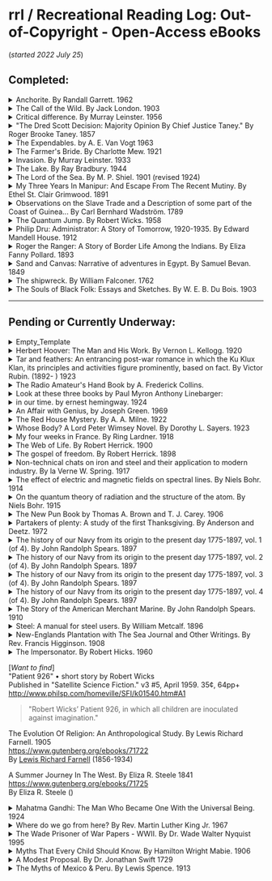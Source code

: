# rrl / Recreational Reading Log: Out-of-Copyright - Open-Access eBooks  
(*started 2022 July 25*)  

## Completed:  


<details><summary>Anchorite. By Randall Garrett.  1962 </summary>

### Anchorite.  1962  
https://www.gutenberg.org/ebooks/23561  
Audio at: https://librivox.org/anchorite-by-randall-garrett/  
By [Randall Garrett](http://en.wikipedia.org/wiki/Randall_Garrett)  (1927-1987)  
Reading Notes:  This story (*and the Librivox summary below*) while entertaining and a worthwhile read, seem loosely like a science fiction expression of [Ayn Rand'ian romantic realism](https://en.wikipedia.org/wiki/Ayn_Rand#Literary_approach_and_influences) -- with the central characters as heroic individualists or ignorant villains who emphasize duty to your team and collectivist moral ideals.  
[Librivox Summary](https://librivox.org/anchorite-by-randall-garrett/):  
>Randall Garrett sticks a sharp needle into our government and society in this wonderful story. He projects the current trends towards paternalistic government into the future. Yes, we have attained a world government and everyone is equal whether they want to be or not; everyone is taken care of no matter how incompetent, stupid or sleazy they are and everyone is out to undermine everyone else. The author predicts (sadly only too well) what the trends of today will eventually produce if allowed to continue. But wait! there is hope in the asteroid belt where jerks and incompetents are weeded out by hard physical laws and only those who possess common sense and the ability to actually survive are allowed to govern. But will the Earth government allow this to continue? Of course not. Listen to this great story to have a peek into the future.  

</details>


<details><summary>The Call of the Wild.  By Jack London.  1903</summary>

### The Call of the Wild  
https://www.gutenberg.org/ebooks/215  
https://en.wikipedia.org/wiki/The_Call_of_the_Wild  
By [Jack London](https://en.wikipedia.org/wiki/Jack_London) (1876-1916), published 1903  

</details>


<details><summary>Critical difference.  By Murray Leinster.  1956</summary>

### Critical difference  
https://www.gutenberg.org/ebooks/68686  
By [Murray Leinster](https://en.wikipedia.org/wiki/Murray_Leinster) (1896-1975), published 1956  
https://en.wikipedia.org/wiki/Murray_Leinster  

</details>


<details>
<summary>"The Dred Scott Decision: Majority Opinion By Chief Justice Taney." By Roger Brooke Taney. 1857 </summary>

### The Dred Scott Decision: Majority Opinion By Chief Justice Taney.  
This ebook: https://www.loc.gov/item/17001543/  
[The full The Dred Scott v. Sandford Decision](https://tile.loc.gov/storage-services/service/ll/usrep/usrep060/usrep060393a/usrep060393a.pdf) *which adds another ~180 pages of opinions by other members of the Supreme Court*  
[The Dred Scott v. Sandford Decision Wikipedia Summary](https://en.wikipedia.org/wiki/Dred_Scott_v._Sandford).  
By [Roger Brooke Taney](https://en.wikipedia.org/wiki/Roger_B._Taney) (1777 - 1864)  
Introduction by Dr. [John H. Van Evrie](https://en.wikipedia.org/wiki/John_H._Van_Evrie), "*defender of slavery*." (1814 - 1896)  
and  
Appendix. "Natural History Of The Prognathous Species Of Mankind." By Dr. [Samuel A. Cartwright](https://en.wikipedia.org/wiki/Samuel_A._Cartwright), *inventor of the 'mental illness' of [drapetomania](https://en.wikipedia.org/wiki/Drapetomania), the desire of a slave for freedom*. (1793 - 1863)  

Reader notes:  I read this in early 2024 while thinking about the increasing volume of *race-related* arguments in Far Right and Trumpist/Trumper rhetoric that I see in *print* news and in streaming *news-like* programming.  It is a depressing read -- made more depressing when paired with its "*echos*" in political speech in the U.S. today.  That said, I recommend this exercise to anyone who has only a foggy memory (*or less*) of the kind of language and logic used in mid-19th century America to justify and solidify Black slavery in the U.S. [*Update* late February 2024: Listening to some of the legislative debate about a bill to specify content of public school social studies classes in Iowa, I heard one Iowa legislator argue that the topic of slavery in the U.S. is not important enough to include in the Iowa public school social studies curriculum. Ugg... Some people need much more help than will be found in this 1857 publication.]  
As a reminder to those who forgot their High School history or government class summary of this case, "[Taney infamously delivered the majority opinion in Dred Scott v. Sandford (1857), ruling that African Americans could not be considered U.S. citizens (*and thus they could not enjoy the rights and privileges the Constitution conferred upon American citizens*) and that Congress could not prohibit slavery in the U.S. territories.](https://en.wikipedia.org/wiki/Roger_B._Taney)."  Chief Justice Taney wrote for the majority that African Americans:  
>"are not included, and were not intended to be included, under the word “citizens” in the Constitution, and can therefore claim none of the rights and privileges which that instrument provides for and secures to citizens of the United States. On the contrary, they were at that time considered as a subordinate and inferior class of beings, who had been subjugated by the dominant race, and, whether emancipated 18 or not, yet remained subject to their authority, and had no rights or privileges but such as those who held the power and the government might choose to grant them." ([page 30](https://tile.loc.gov/storage-services/service/ll/llst/022/022.pdf?#page=30))  

and that:  
>"a perpetual and impassable barrier was intended to be erected between the white race and the one which they had reduced to slavery, and governed as subjects with absolute and despotic power... ([page 36](https://tile.loc.gov/storage-services/service/ll/llst/022/022.pdf?#page=36))  

and finally, that:  
>"it is the opinion of the court that the act of Congress which prohibited a citizen from holding and owning property of this kind in the territory of the United States north of the line therein mentioned, is not warranted by the Constitution, and is therefore void. ([page 87](https://tile.loc.gov/storage-services/service/ll/llst/022/022.pdf?#page=87))  
The "Introduction" and "Appendix" [of this 1860 printing](https://www.loc.gov/item/17001543/) wrap *some* late-1850s social context to the Supreme Court opinion.  Unfortunately, some of the "*race science*" and "state's rights" themes in those two essays seem to be appearing again in Far Right and Trumpist/Trumper *[dog whistle](https://en.wikipedia.org/wiki/Dog_whistle_(politics))* talking points.  

</details>


<details><summary>The Expendables. by A. E. Van Vogt  1963</summary>  

### The Expendables.  
https://www.gutenberg.org/ebooks/70235  
By [Van Vogt, A. E. (Alfred Elton)](https://en.wikipedia.org/wiki/A._E._van_Vogt), (1912-2000)  
...especially [https://en.wikipedia.org/wiki/A._E._van_Vogt#Critical_reception](https://en.wikipedia.org/wiki/A._E._van_Vogt#Critical_reception)  

Reading Notes:  This short book begins with "One hundred and nine years after leaving Earth, the spaceship, Hope of Man, went into orbit around Alta III."  Sending a spaceship to a planet over 100 light-years away involves a lot of guess-work about the nature of their destination.  In this story, some of the original guesses were wrong.  

</details>


<details><summary>The Farmer's Bride.  By Charlotte Mew.  1921 </summary>

### The Farmer's Bride.  
Text: https://www.gutenberg.org/ebooks/71305  
Audio: https://librivox.org/the-farmers-bride-by-charlotte-mew/  
By [Charlotte Mew](https://en.wikipedia.org/wiki/Charlotte_Mew) (1869 - 1928)  

Wikipedia Summary: https://en.wikipedia.org/wiki/The_Farmer's_Bride  
Librivox Summary:  
>The Farmer's Bride is a collection of 28 poems by British modernist writer Charlotte Mew. The original edition was published in 1916; this edition, published in 1921, contains 11 more poems. Mew's poetry is varied in style and content, but manifests a concern with gender issues throughout. Mew's life was marked by loneliness and depression, and she eventually committed suicide. Her work earned her the admiration of her peers, including Virginia Woolf, who characterized her as "very good and quite unlike anyone else." [Summary by Elizabeth Klett](https://librivox.org/the-farmers-bride-by-charlotte-mew/)  

</details>


<details><summary>Invasion.  By Murray Leinster.  1933</summary>

### Invasion  
https://www.gutenberg.org/ebooks/29455  
By [Murray Leinster](https://en.wikipedia.org/wiki/Murray_Leinster) (1896-1975), published 1933  

</details>


<details><summary>The Lake.  By Ray Bradbury.  1944</summary>

### The Lake.  By Ray Bradbury.  Weird Tales volume 37, number 05, 1944, pages 76-79  
. . . and the Lake keeps people as they were, forever and ever  
https://archive.org/details/Weird_Tales_v37n05_1944-05_LPM-AT/page/n77/mode/2up  
By [Ray Bradbury](http://en.wikipedia.org/wiki/Ray_Bradbury) (1920 - 2012)  

Reading Notes:  The opportunity to read this short story is worth any hassle of finding the text on archive.org.  
Summary from Wikipedia:  
https://en.wikipedia.org/wiki/The_Lake_(short_story)  
Background from Wikipedia:  
>Bradbury recounted when he came into his own as a writer, the afternoon he wrote a short story about his first encounter with death. When he was a boy, he met a young girl at a lake edge and she went out into the water and never came back. Years later (*at 22 years old*), as he wrote about it, tears flowed from him. He recognized he had taken the leap from emulating the many writers he admired to connecting with his voice as a writer.  When later asked about the lyrical power of his prose, he replied: "From reading so much poetry every day of my life. My favorite writers have been those who've said things well." He said: "If you're reluctant to weep, you won't live a full and complete life." [https://en.wikipedia.org/wiki/Ray_Bradbury#Writing](https://en.wikipedia.org/wiki/Ray_Bradbury#Writing)  

</details>


<details><summary>The Lord of the Sea.  By M. P. Shiel.  1901 (revised 1924)</summary>

### The Lord of the Sea  
https://www.gutenberg.org/ebooks/6993  
By [M. P. Shiel](https://en.wikipedia.org/wiki/M._P._Shiel) (*Matthew Phipps Shiel,* 1865-1947)  
Reading Notes and 3rd Party Summaries:  
Reading Notes: This book is characterized by "choppy" story telling -- skipping from one vignette to another, sometimes with minimal connective tissue, and fleshing out some (*few*) scenes while leaving others dryly skeletal. Shiel seems most consistent in his threading of anti-semitism throughout the many literary sketches that make up this book (*this content may be offensive for many, even inappropriate for some*).  
3rd Party Summaries:  
"The Lord of the Sea." January 8, 2021 by Philip Jenkins https://www.patheos.com/blogs/anxiousbench/2021/01/the-lord-of-the-sea-2/  
"The First Alt-Right Novel? -- M. P. Shiel’s Weird Anti-Semitism." 2016(?), By James J. O'Meara. https://counter-currents.com/2016/08/m-p-shiels-weird-anti-semitism/  

</details>


<details><summary>My Three Years In Manipur: And Escape From The Recent Mutiny. By Ethel St. Clair Grimwood. 1891 </summary>

### My Three Years In Manipur: And Escape From The Recent Mutiny.  
https://www.gutenberg.org/ebooks/71726  
https://digital.library.upenn.edu/women/grimwood/manipur/manipur.html  
https://archive.org/details/in.ernet.dli.2015.44982/mode/2up  
By [Ethel St. Clair Grimwood](https://en.wikipedia.org/wiki/Ethel_Grimwood)  (1867 – 1928)  

Reader's Notes:  This first-person description of (1) late 19th century Manipur (*an Indian state on the Eastern edge of the country*), (2) British colonialism in India within a very specific set of circumstances and (3) what it was like as a British official's wife to be under attack and fleeing in late 19th century Manipur/South Asia.  
This book includes some sterotyping based on race, ethnicity and other characteristics that may shape society.  Some might be repulsed by how oppression built around the concepts of gender, race, caste, and class are expressed throughout this story. It might be easy for a 21st century reader to pass these off as parodies of British colonial society at that time, but they seem to be expressions of the author's understanding of the world and that of her readers at the time.  As much as we can know, her written words are facts of 19th century British colonial *management* -- as well as expressions of immoral, unethical and unprincipled, disgraceful, sometimes shocking and corrupt, even evil behaviors.  This book may be hurtful to some.  

[Publisher Description](https://books.apple.com/us/book/my-three-years-in-manipur-and-escape-from-the/id934055203):  
>The Fantastic story of the “Heroine of Manipur” who led to bloody, battered survivors of the Manipur Mutiny to safety over some of the roughest roads in all of India. Includes 9 illustrations.  “Manipur, Rebellion in (1891). This small state in north-eastern India southeast of Assam was a quasi-independent British protectorate ruled from 1834 by Chandra Kirti Singh (1832-1866). On his death his sons and other relatives formed numerous parties, each contending for the throne. In the midst of general unrest, on 24 March 1891 the British political agent and other resident British officials were murdered, and the residency in Manipur was attacked. The small surviving band of loyal sepoys was led to safety in India by Ethel St Clair Grimwood, the wife of the slain Political Resident. The British sent troops into the country and, after several encounters with the 3000-man Manipuri army, finally restored order. The offending princes were hanged or transported to the Andaman Islands. Mrs Grimwood was awarded the Royal Red Cross.”-Farwell  

</details>


<details>
<summary>Observations on the Slave Trade and a Description of some part of the Coast of Guinea... By Carl Bernhard Wadström. 1789 </summary>

### Observations on the Slave Trade and a Description of some part of the Coast of Guinea, during a voyage, made in 1787, and 1788, in company with Doctor A. Sparrman and Captain Arrehenius.  
https://www.gutenberg.org/ebooks/69156  
By [Carl Bernhard Wadström](https://www.brycchancarey.com/abolition/wadstrom.htm)  (1746-1799)  

Reading Notes: By 1779 Swede Carl Bernhard Wadström was a convert to [Emanuel Swedenborg](https://en.wikipedia.org/wiki/Emanuel_Swedenborg)’s doctrines, and in that year he and [Augustus Nordenskjöld](https://en.wikipedia.org/wiki/August_Nordenski%C3%B6ld) formed a Swedenborgian anti-slavery group in [Norrköping](https://en.wikipedia.org/wiki/Norrk%C3%B6ping), [Sweden](https://en.wikipedia.org/wiki/Sweden). The Norrköping Swedenborgian group birthed a *plan* for a colony in Africa built on agricultural trade as an alternative to slavery -- its long term purpose being the abolition of slavery -- or at least of providing a free alternative to it. King Gustav III granted a charter for forty families to emigrate.  That effort was delayed by war between England and France [from [Robert William Rix](https://www.brycchancarey.com/abolition/wadstrom.htm)].  After years of delay, in 1787 [Wadström](https://www.brycchancarey.com/abolition/wadstrom.htm) (*[also now a central figure in the British abolition movement](https://www.brycchancarey.com/abolition/wadstrom.htm)*) accompanied by [Carl Axel Arrhenius](https://en.wikipedia.org/wiki/Carl_Axel_Arrhenius) and [Anders Sparrman](https://en.wikipedia.org/wiki/Anders_Sparrman) traveled to West Africa for scientific investigations in Senegal.  This book, "Observations on the Slave Trade..." is one of the outputs of that journey and describes some of what Wadström observed and some of what he thought about it -- *in the context of his experiences and beliefs leading up to the late 1780s*.  

As a reminder, the slave trade had already been active and evolving for **170 years** in what is now United States of America by the time Mr. Wadström journied to West Aftica and wrote this book (*see: [The 1619 Project](https://en.wikipedia.org/wiki/The_1619_Project) and "[The 1619 Project: A New Origin Story](https://en.wikipedia.org/wiki/The_1619_Project:_A_New_Origin_Story)"*).  
For additional context, you might want to read an article by Morton D. Paley, "[“A New Heaven Is Begun”: William Blake And Swedenborgianism](https://bq.blakearchive.org/13.2.paley)," and another by Klas Rönnbäck, "[Enlightenment, Scientific Exploration and Abolitionism: Anders Sparrman's and Carl Bernhard Wadström's Colonial Encounters in Senegal, 1787–1788 and the British Abolitionist Movement](https://doi.org/10.1080/0144039X.2012.734113)." in A Journal of Slave and Post-Slave Studies. Volume 34, 2013 - Issue 3, Pages 425-445 (Published online: 06 Dec 2012)  

</details>


<details><summary>The Quantum Jump.  By Robert Wicks.  1958</summary>

### The Quantum Jump.  
https://www.gutenberg.org/ebooks/24418  
This story was published in Amazing Science Fiction Stories, October 1958.  
By [Robert Wicks]()  ( – ) [*I couldn't find any bio information for Robert Wicks*]  
Reading Notes:  
This is an excellent short science fiction story about a small team of space explorer's first landing on a planet circling a star that is not the sun.  There are at least three audio versions of this short story.  See them at: [https://librivox.org...](https://librivox.org/author/8426?primary_key=8426&search_category=author&search_page=1&search_form=get_results)  

</details>


<details><summary>Philip Dru: Administrator: A Story of Tomorrow, 1920-1935.  By Edward Mandell House.  1912 </summary>

### Philip Dru: Administrator: A Story of Tomorrow, 1920-1935  
https://www.gutenberg.org/ebooks/6711  
https://en.wikipedia.org/wiki/Philip_Dru:_Administrator  
By [Edward Mandell House](https://en.wikipedia.org/wiki/Edward_M._House) (1858–1938), published 1912  
Utopian reformer..."we are entering a new era. The past is no longer to be a guide to the future…"  
Main characters: Phillip Dru, Gloria Strawn, Senator Selwyn  
Also: Governor James R. Rockland (earmarks of a demagogue)…  
The story outlines how society is corrupted by Dark money, Control of the press, Corrupt high-finance personalities, Anti-democracy Senators, and a Corrupt anti-democracy President (Rockland)  
    …who was ignorant of history  
    …who picks three compliant Supreme Court justices  
There are recordings that capture corrupt acts by the President, and a Whistleblower.  
Corrupt leaders are defiant & claim others were doing what they were charged with, and that they were trying to protect America…  They:  
    …Moved troops to cities and the navy to U.S. coasts  
    …dehumanized political opponents  
    …chose quick violence against protest  
Civil War follows — unrealistic assertions about the nature and practice of war.  More than 50,000 die in the one and only battle -- and the war is won…  
General Dru remakes the U.S. as a more fair society with a smaller and more responsive government (*too often just by saying so*...)  
At the highest level, much of writing is sophomoric and the characters almost comically wooden. (From: "What Colonel House Thinks." by William Marion Reedy, Reedy's Mirror, April 6th, 1917 [pages 239-240](https://archive.org/details/sim_reedys-mirror_1917-04-06_26_14/page/n4/mode/1up))  
One more thing.  Edward M. House wrote this story about the 1920s sometime before publishing it in 1912, and he included an electric automobile as a *normal* mode of transportation (*when Gloria Strawn picks up Phillip Dru at the train station*).  

</details>


<details><summary>Roger the Ranger: A Story of Border Life Among the Indians. By Eliza Fanny Pollard.  1893 </summary>

### Roger the Ranger: A Story of Border Life Among the Indians  
https://www.gutenberg.org/ebooks/68694  
By [Eliza Fanny Pollard](https://en.wikisource.org/wiki/Author:Eliza_Fanny_Pollard) (1840–1911), published 1893  

Reader Summary: Historical fiction likely targeted at middle-schoolers...  [Charles Langlade](https://en.wikipedia.org/wiki/Charles_Michel_de_Langlade) and (*fictional*) Roger Boscowen, friends since childhood, part ways when they choose opposite sides in the [French and Indian War](https://en.wikipedia.org/wiki/French_and_Indian_War) (*1750s*).  Famous French General [Louis de Montcalm](https://en.wikipedia.org/wiki/Louis-Joseph_de_Montcalm) joined Canada and is helped by Langlade -- but less by Canadian Governor [Marquis de Vaudreuil-Cavagnial](https://en.wikipedia.org/wiki/Pierre_de_Rigaud,_marquis_de_Vaudreuil-Cavagnial).  Some in the government of French Canada use De Montcalm's daughter to increase the complexity of the General's job...  This is not a history of the French and Indian War and veers far from some of the facts as they are known today.  Rather, it is a morality tale, a family drama, and a coming-of-age story that occurs mid-18th century New England.  

</details>


<details><summary>Sand and Canvas: Narrative of adventures in Egypt.  By Samuel Bevan.  1849</summary>

### Sand and Canvas: Narrative of adventures in Egypt with a sojourn among the artists in Rome  
https://www.gutenberg.org/ebooks/68780  
By [Samuel Bevan](https://en.wikisource.org/wiki/Author:Samuel_Bevan), (1816–?) published 1849  
Note: This mid-19th century travel narrative (novel?) includes an early usage of the term "[greasy spoon](https://en.wikipedia.org/wiki/Greasy_spoon)"  

</details>


<details><summary>The shipwreck. By William Falconer.  1762 </summary>

### The shipwreck.  1762  
https://www.gutenberg.org/ebooks/69336  
or https://quod.lib.umich.edu/e/evans/n16417.0001.001?rgn=main;view=fulltext  
https://www.rmg.co.uk/stories/blog/library-archive/shipwreck-william-falconer  
Audio of 1858 version: https://librivox.org/the-shipwreck-by-william-falconer/
By [William Falconer](https://en.wikipedia.org/wiki/William_Falconer_(poet)) (1732-1769)  

Reading Notes:  
The interesting biography of William Falconer was more enjoyable than the extensive poem.  The style and some content of the poetry may turn some off, but it includes some excellent rhymes (*think song lyrics*).  
3rd Party Summaries:  
"William Falconer's "The Shipwreck" recounts the final voyage of the merchant ship Britannia and her crew.  See the Royal Museums Greenwich (RMG) summary at: https://www.rmg.co.uk/stories/blog/library-archive/shipwreck-william-falconer  
[RMG Digital Resources Librarian 'Renee' says](https://www.rmg.co.uk/stories/blog/william-falconers-shipwreck): "Part fiction, part autobiography and part instructional guide for sailors, William Falconer's poem The Shipwreck is a must-read for Patrick O'Brian fans. Fair enough, there's no Jack Aubrey character - but the combination of high seas drama and technical detail makes for a surprisingly compelling read."  
Librivox Summary: A semi-autobiographical poem in three cantos recounts the wreck of the merchant ship Britannia. Written by William Falconer, a seaman of some experience, who survived one shipwreck himself with only two others of the 50 man crew and eventually perished in the loss of a second ship, the frigate Aurora, 20 years later. The poem is recognized for its realistic portrayal of life aboard an 18th century sailing vessel. [Summary by Fritz](https://librivox.org/the-shipwreck-by-william-falconer/)  
*supported by*  
**An Universal Dictionary of the Marine.**  1769  
https://www.gutenberg.org/ebooks/57705  
By [William Falconer](https://en.wikipedia.org/wiki/William_Falconer_(poet)) (1732-1769)  

</details>


<details><summary>The Souls of Black Folk: Essays and Sketches. By W. E. B. Du Bois. 1903 </summary>

### The Souls of Black Folk: Essays and Sketches.  
eBook: https://www.gutenberg.org/ebooks/408  
 
By [W. E. B. Du Bois](https://en.wikipedia.org/wiki/W._E._B._Du_Bois) (William Edward Burghardt/W. E. Burghardt Du Bois), (1868-1963)  

Reading Notes: This is a series of essays on race by Du Bois.  The [Wikipedia summary]() says that it is also "holds an important place in social science as one of the early works in the field of sociology."  

Wikipedia Summary: https://en.wikipedia.org/wiki/The_Souls_of_Black_Folk  

</details>


-----


## Pending or Currently Underway:  

<details>
<summary>Empty_Template </summary>

### Empty_Template  
  
By []()  ( – )  
<details>
<summary>Reading Notes and 3rd Party Summaries</summary>

Reading Notes:  

3rd Party Summaries:  

</details>
</details>



<details>
<summary>Herbert Hoover: The Man and His Work. By Vernon L. Kellogg. 1920 </summary>

### Herbert Hoover: The Man and His Work.  
eBook: https://www.gutenberg.org/ebooks/29489  
By [Vernon L. Kellogg](https://en.wikipedia.org/wiki/Vernon_Lyman_Kellogg)  (1867 - 1937)  

Reading Notes:  This is a short biography and then the focus is on Hoover's role in the post-WWI "Relief of Belgium" and the "American Food Administration."  

</details>


 
<details>
<summary>Tar and feathers: An entrancing post-war romance in which the Ku Klux Klan, its principles and activities figure prominently, based on fact. By Victor Rubin. (1892- ) 1923</summary>

### Tar and feathers: An entrancing post-war romance in which the Ku Klux Klan, its principles and activities figure prominently, based on fact.  
eBook: https://www.gutenberg.org/ebooks/73731  
By [Victor Rubin]()  (1892 - 1967) ([photo](https://content.mpl.org/digital/collection/WWI/id/9306) and [photo](https://www.omnia.ie/index.php?navigation_function=2&navigation_item=6cfa8273e47f0a956df007a323d6b3d0&repid=2))  

Reading Notes:  

See: https://academic.oup.com/chicago-scholarship-online/book/21466/chapter-abstract/181251787?redirectedFrom=fulltext  
     and  
     https://academic.oup.com/chicago-scholarship-online/book/21466  


</details>

  

<details>
<summary>The Radio Amateur's Hand Book by A. Frederick Collins. </summary>

### The Radio Amateur's Hand Book.  
eBook: https://www.gutenberg.org/ebooks/6934  
By [A. Frederick Collins]()  ( – )  

Reading Notes:  


</details>


<details>
<summary>Look at these three books by Paul Myron Anthony Linebarger: </summary>

The Game of Rat and Dragon. By Cordwainer Smith (Paul Myron Anthony Linebarger)  
https://www.gutenberg.org/ebooks/29614  
By [Paul Myron Anthony Linebarger (AKA: Cordwainer Smith)](https://en.wikipedia.org/wiki/Cordwainer_Smith) (1913-1966)  

Psychological Warfare. By Paul Myron Anthony Linebarger. 1948  
https://www.gutenberg.org/ebooks/48612  
By [Paul Myron Anthony Linebarger (AKA: Cordwainer Smith)](https://en.wikipedia.org/wiki/Cordwainer_Smith) (1913-1966)  

Government in Republican China. By Paul Myron Anthony Linebarger. 1938  
https://www.gutenberg.org/ebooks/40350  
By [Paul Myron Anthony Linebarger (AKA: Cordwainer Smith)](https://en.wikipedia.org/wiki/Cordwainer_Smith) (1913-1966)  

</details>

<details>
<summary>in our time. by ernest hemingway. 1924 </summary>

### in our time.  
https://www.gutenberg.org/ebooks/61085  
By [Ernest Hemingway](http://en.wikipedia.org/wiki/Ernest_Hemingway)  (1899 - 1961)  
Editor [Ezra Pound]() (1885 - 1972)
Reading Notes:  

</details>


<details>
<summary>An Affair with Genius, by Joseph Green. 1969 </summary>

### An Affair with Genius  
https://galacticjourney.org/stories/Fantasy__Science_Fiction_v036n03_1969-03_PDF.pdf (*pages 76-87*)  
By [Joseph Green](https://en.wikipedia.org/wiki/Joseph_L._Green) and [his professional bio.](https://josephgreenbooks.com/bio/)  (1931–_)  

Reading Notes:
I noticed a review of this story in a [02-22-2024 blog page](http://galacticjourney.org/february-22-1969-good-and-bad-trips-march-1969-fantasy-and-science-fiction/) by [Gideon Marcus](https://gideonmarcus.com/about-me/) on galacticjourney.org.  

</details>


<details>
<summary>The Red House Mystery. By A. A. Milne. 1922 </summary>

### The Red House Mystery  
https://www.gutenberg.org/ebooks/1872  
By [A. A. Milne (Alan Alexander)](https://en.wikipedia.org/wiki/A._A._Milne), (1882-1956)  

Reading Notes:  

Recommended by [Molly Young](https://www.nytimes.com/by/molly-young): https://www.nytimes.com/2024/01/06/books/mystery-novels.html  

</details>


<details>
<summary>Whose Body? A Lord Peter Wimsey Novel. By Dorothy L. Sayers. 1923 </summary>

### Whose Body? A Lord Peter Wimsey Novel  
https://www.gutenberg.org/ebooks/58820  
By [Dorothy L. Sayers (Dorothy Leigh)](https://en.wikipedia.org/wiki/Dorothy_L._Sayers), (1893-1957)  

Reading Notes:  

Recommended by [Molly Young](https://www.nytimes.com/by/molly-young): https://www.nytimes.com/2024/01/06/books/mystery-novels.html  

</details>


<details>
<summary>My four weeks in France. By Ring Lardner. 1918 </summary>

### "My four weeks in France."  
https://www.gutenberg.org/ebooks/73059  
By [Ring Lardner (Ringgold Wilmer Lardner)](https://en.wikipedia.org/wiki/Ring_Lardner) (1885-1933)  

Reading notes:  

</details>


<details>
<summary>The Web of Life. By Robert Herrick. 1900 </summary>

### The Web of Life.  
https://www.gutenberg.org/ebooks/7828  
By [Robert Herrick](https://en.wikipedia.org/wiki/Robert_Herrick_(novelist)) (1868-1938)  

Reading notes:  

</details>


<details>
<summary>The gospel of freedom. By Robert Herrick. 1898 </summary>

### The gospel of freedom.  
https://www.gutenberg.org/ebooks/73056  
By [Robert Herrick](https://en.wikipedia.org/wiki/Robert_Herrick_(novelist)) (1868-1938)  

Reading notes:  

</details>


<details>
<summary>Non-technical chats on iron and steel and their application to modern industry. By la Verne W. Spring. 1917 </summary>

### Non-technical chats on iron and steel and their application to modern industry. 
https://www.gutenberg.org/ebooks/73090  
https://catalog.hathitrust.org/Record/006573289  
https://catalog.hathitrust.org/Record/011209034  
By [la Verne W. (Ward) Spring](https://books.google.com/books?id=dTDTAAAAMAAJ&pg=PA821&lpg=PA821&dq=%22Spring,+La+Verne+Ward%22&source=bl&ots=DU5U1RaxRm&sig=ACfU3U0lw0o59K9uvZRjd8LpIZlkVA6TNA&hl=en&sa=X&ved=2ahUKEwiPqIaf3tiEAxWCg4kEHYQxDSU4ChDoAXoECAMQAw#v=onepage&q=%22Spring%2C%20La%20Verne%20Ward%22&f=false) (1876-)  

Reader notes: 358 pages of essays on iron and steel from the context of the first and early second decade of the 20th century United States. The author starts with "The early history of iron." and takes us through history and technology through "Transformations and Structures of the Steels" in the early WWI era.  
>"The first 13 articles were published during 1915 and 1916 in serial form in the "Valve world," the house organ of Crane company of Chicago."  

Related resources: [A glossary of furnace-terms in English, French and German](https://www.loc.gov/item/25022444/). 1888, By Thomas Egleston (1832-1900) (LCCN Permalink https://lccn.loc.gov/25022444) and [The manufacture of iron, in all its various branches](https://catalog.loc.gov/vwebv/search?searchCode=LCCN&searchArg=32025952&searchType=1&permalink=y). 1853, By Frederick Overman (1810-1852)  (LCCN Permalink: https://lccn.loc.gov/32025952)  

</details>


<details>
<summary>The effect of electric and magnetic fields on spectral lines. By Niels Bohr. 1914 </summary>

### The effect of electric and magnetic fields on spectral lines.  
https://www.gutenberg.org/ebooks/73082  
By [Niels Bohr](https://en.wikipedia.org/wiki/Niels_Bohr) (1885-1962)  

Reader notes:  Original publication was in "The London, Edinburgh, and Dublin Philosophical Magazine and Journal of Science, VOL. XXVII—Sixth Series. January-June, 1914.  
>"In a previous paper[2] the writer has shown that an explanation of some of the laws of line spectra may be obtained by applying Planck’s theory of black radiation to Rutherford’s theory of the structure of atoms. In the present paper these considerations will be further developed, and it will be shown that it seems possible on the theory to account for some of the characteristic features of the recent discovery by Stark[3] of the effect of an electric field on spectral lines, as well as of the effect of a magnetic field first discovered by Zeeman. It will also be shown that the theory seems to offer an explanation of the appearance of ordinary double spectral lines[4]."  

</details>


<details>
<summary>On the quantum theory of radiation and the structure of the atom. By Niels Bohr.  1915 </summary>

### On the quantum theory of radiation and the structure of the atom.  
https://www.gutenberg.org/ebooks/73087  
By [Niels Bohr](https://en.wikipedia.org/wiki/Niels_Bohr) (1885-1962)  

Reader notes:  Original publication was in "The London, Edinburgh, and Dublin Philosophical Magazine and Journal of Science, VOL. XXX—Sixth Series. July-December, 1915.  
>"...present writer has attempted to give the outlines of a theory of the constitution of atoms and molecules by help of a certain application of the Quantum theory of radiation to the theory of the nucleus atom. As the theory has been made a subject of criticism, and as experimental evidence of importance bearing on these questions has been obtained in the meantime, an attempt will be made in this paper to consider some points more closely."  

</details>


<details>
<summary>The New Pun Book by Thomas A. Brown and T. J. Carey.  1906</summary>

### The New Pun Book  
https://www.gutenberg.org/ebooks/22495  
By [Thomas A. Brown](https://en.wikipedia.org/wiki/T._Allston_Brown) (?) and [T. J. (Thomas Joseph) Carey](https://www.geni.com/people/Thomas-Carey/6000000075696036841) (1868 - 1942) (?)  (*or [Carey, T. J. (Thomas Joseph)](https://onlinebooks.library.upenn.edu/webbin/gutbook/author?name=Carey%2C%20T%2E%20J%2E%20%28Thomas%20Joseph%29%2C%201853%2D) (1853-_)*)

</details>


<details>
<summary>Partakers of plenty: A study of the first Thanksgiving. By Anderson and Deetz. 1972</summary>

### Partakers of plenty : A study of the first Thanksgiving.  
(*previously published under the title of “The Ethnogastronomy of Thanksgiving.” in the 25 Nov. 1972 issue of the "Saturday Review of Science."*)  
https://www.gutenberg.org/ebooks/72628  
  
By [Jay Anderson, Folklorist and living Historian](?)  (–) and [James Deetz](https://en.wikipedia.org/wiki/James_Deetz)  (1930 – 2000)  

Reading Notes:  

3rd Party Summaries:  

</details>


<details>
<summary>The history of our Navy from its origin to the present day 1775-1897, vol. 1 (of 4). By John Randolph Spears. 1897</summary>

https://www.gutenberg.org/ebooks/71794
By [John Randolph Spears](https://en.wikipedia.org/wiki/John_Randolph_Spears). (1850-1936)  

</details>

<details>
<summary>The history of our Navy from its origin to the present day 1775-1897, vol. 2 (of 4). By John Randolph Spears. 1897</summary>

https://www.gutenberg.org/ebooks/71795
By [John Randolph Spears](https://en.wikipedia.org/wiki/John_Randolph_Spears). (1850-1936)  

</details>

<details>
<summary>The history of our Navy from its origin to the present day 1775-1897, vol. 3 (of 4). By John Randolph Spears. 1897</summary>

https://www.gutenberg.org/ebooks/71796
By [John Randolph Spears](https://en.wikipedia.org/wiki/John_Randolph_Spears). (1850-1936)  

</details>

<details>
<summary>The history of our Navy from its origin to the present day 1775-1897, vol. 4 (of 4). By John Randolph Spears. 1897</summary>

https://www.gutenberg.org/ebooks/71797
By [John Randolph Spears](https://en.wikipedia.org/wiki/John_Randolph_Spears). (1850-1936)  

</details>

<details>
<summary>The Story of the American Merchant Marine.  By John Randolph Spears. 1910</summary>

https://www.gutenberg.org/ebooks/53122
By [John Randolph Spears](https://en.wikipedia.org/wiki/John_Randolph_Spears). (1850-1936)  

</details>


<details>
<summary>Steel: A manual for steel users. By William Metcalf. 1896</summary>

https://www.gutenberg.org/ebooks/71782  
By [William Metcalf](https://en.wikipedia.org/wiki/William_Metcalf_(manufacturer)) (1838 - 1909)  

</details>


<details>
<summary>New-Englands Plantation with The Sea Journal and Other Writings. By Rev. Francis Higginson. 1908 </summary>

### New-Englands Plantation with The Sea Journal and Other Writings.  
https://www.gutenberg.org/ebooks/71799  
By [Rev. Francis Higginson](https://en.wikipedia.org/wiki/Francis_Higginson)  (First Minister of the Plantation at Salem in the Massachusetts Bay Colony) 1908  
(*"New-Englands Plantation." by Rev. Francis Higginson, London, 1630*)  

</details>


<details>
<summary>The Impersonator. By Robert Hicks. 1960 </summary>

### The Impersonator.  
https://www.gutenberg.org/ebooks/60963  
http://galacticjourney.org/stories/6011IF9.pdf  
http://galacticjourney.org/oct-2-1960-second-rate-fun-november-1960-if-science-fiction/  
By [Robert Wicks]().  1960

Summary/Review by [Gideon Marcus](https://gideonmarcus.com/about-me/) from galacticjourney.org: [The Impersonator](http://galacticjourney.org/stories/6011IF9.pdf), the third story ever published by Robert Wicks.  In the midling future, the Earth is threatened by an impending Ice Age thanks to humanity’s rapacious exploitation of the planet’s resources.  A host of outrageous plans are developed to fix the problem: from salting ice fields with carbon dust, to altering the axial tilt of the planet, to tapping the heat from the Earth’s core.  It’s not a great story, but I liked Wicks’ satirical presentation of “doubling down” in an attempt to thwart catastrophe.  Three stars.  

</details>


[*Want to find*]  
"Patient 926" • short story by Robert Wicks  
Published in "Satellite Science Fiction." v3 #5, April 1959. 35¢, 64pp+  
http://www.philsp.com/homeville/SFI/k01540.htm#A1  
>"Robert Wicks’ Patient 926, in which all children are inoculated against imagination."  


The Evolution Of Religion: An Anthropological Study. By Lewis Richard Farnell. 1905  
https://www.gutenberg.org/ebooks/71722  
By [Lewis Richard Farnell]() (1856-1934)  


A Summer Journey In The West. By Eliza R. Steele 1841  
https://www.gutenberg.org/ebooks/71725  
By Eliza R. Steele ()  




<details>
<summary>Mahatma Gandhi: The Man Who Became One With the Universal Being. 1924</summary>

### [Mahatma Gandhi](https://en.wikipedia.org/wiki/Mahatma_Gandhi): The Man Who Became One With the Universal Being.  
https://www.gutenberg.org/ebooks/61575  
By [Romain Rolland](https://en.wikipedia.org/wiki/Romain_Rolland) (1866-1944)  
Translated by [Catherine Daae Groth (AKA: Catherine Daae Sparrow, Mrs. Edward Grant Sparrow)](https://ancestors.familysearch.org/en/K8W3-VZR/catherine-daae-groth-1888-1972) (1888-1972)  
<details>  
<summary>Reading Notes and 3rd Party Summaries</summary>  

Reading Notes:  

3rd Party Summaries:  

</details>
</details>

<details>
<summary>Where do we go from here? By Rev. Martin Luther King Jr.  1967</summary>

### Where do we go from here?  1967  
https://kinginstitute.stanford.edu/where-do-we-go-here  
By [Rev. Martin Luther King Jr.](https://en.wikipedia.org/wiki/Martin_Luther_King_Jr.)  (1929 – 1968)  Delivered 16 August 1967, in Atlanta, Georgia.  
<details>
<summary>Reading Notes</summary>  

Reading Notes:  

</details>
</details>



<details>
<summary>The Wade Prisoner of War Papers - WWII.  By Dr. Wade Walter Nyquist 1995  </summary>

### The Wade Prisoner of War Papers - WWII.  1995  
By Dr. Wade Walter Nyquist (1919-2000). Written August 1995.  
https://www.ekn.io/wadenyquist_compressed_pdf/  
(*Thank you [Erik Nyquist](https://github.com/eriknyquist)*) and [https://www.ekn.io/wadenyquist/](https://www.ekn.io/wadenyquist/)  

<details>
<summary>Reading Notes and 3rd Party Summary</summary>

Reading Notes:  

Summary by Eric Nyquist:  
>Wade Nyquist, was captured by the German army in Tunisia in 1943, and remained a POW until 1945. He was eventually persuaded by my Grandmother to recount the whole story so she could write it down.  At some point, my Grandmother typed up several copies of the original papers and passed them out to her kids. I found one of these copies at my Aunt's house, and scanned each page to have a digital copy for myself.  It's a fascinating piece of history, which [you can download here](https://www.ekn.io/wadenyquist/).  

</details>
</details>


<details>
<summary>Myths That Every Child Should Know.  By Hamilton Wright Mabie.  1906 </summary>

### Myths That Every Child Should Know  
https://www.gutenberg.org/ebooks/16537  
By [Hamilton Wright Mabie](https://en.wikipedia.org/wiki/Hamilton_Wright_Mabie) (1846 – 1916) and illustrated by [Blanche Ostertag](https://en.wikipedia.org/wiki/Blanche_Ostertag) (1872 – 1915)  

Reading Notes:  

3rd Party Summaries:  

</details>

<details>
<summary>A Modest Proposal.  By Dr. Jonathan Swift  1729 </summary>

### A Modest Proposal -- For preventing the children of poor people in Ireland, from being a burden on their parents or country, and for making them beneficial to the publick.  1729  
https://www.gutenberg.org/ebooks/1080  
By Dr. [Jonathan Swift](https://en.wikipedia.org/wiki/Jonathan_Swift)  (1667-1745)  

Reading Notes:  

3rd Party Summaries:  
https://en.wikipedia.org/wiki/A_Modest_Proposal  
Librivox Summary:  
>Jonathan Swift almost defines satire in this biting and brutal pamphlet in which he suggests that poor (Catholic) Irish families should fatten up their children and sell them to the rich (Protestant) land owners, thus solving the twin problems of starving children and poverty in one blow. When the “Proposal” was published in 1729, Swift was quickly attacked, and even accused of barbarity – the exact state the “Proposal” was written to expose. [Summary by Hugh](https://librivox.org/a-modest-proposal-by-jonathan-swift/)  

</details>


<details>
<summary>The Myths of Mexico & Peru.  By Lewis Spence.   1913</summary>

### The Myths of Mexico & Peru   1913  
https://www.gutenberg.org/ebooks/53080  
By [Lewis Spence]()  (1874-1955)  
Illustrators: [Gilbert James]() and [William Sewell]()  
<details>
<summary>Reading Notes and 3rd Party Summaries</summary>  

</details>


<details>
<summary>One of the books on Islam by Syed Ameer Ali from the early 20th century </summary>

### Islâm  1909  
https://www.gutenberg.org/ebooks/70136  
By [Syed Ameer Ali](https://en.wikipedia.org/wiki/Syed_Ameer_Ali)  (1849-1928)  
~ 100 pages  
or  
### Spirit Of Islam A History Of The Evolution And Ideals Of Islam With A Life Of The Prophet.  1922  
https://archive.org/details/dli.ernet.238014/mode/2up  
By [Syed Ameer Ali](https://en.wikipedia.org/wiki/Syed_Ameer_Ali)  (1849-1928)  
~590 pages  

### Students Handbook Of Mohammedan Law Sixth Edition  1912  
https://archive.org/details/in.ernet.dli.2015.86023  
By [Syed Ameer Ali](https://en.wikipedia.org/wiki/Syed_Ameer_Ali)  (1849-1928)  
~215 pages  

### The Legal Position of Women in Islam  1912  
https://archive.org/details/dli.granth.87988  
By [Syed Ameer Ali](https://en.wikipedia.org/wiki/Syed_Ameer_Ali)  (1849-1928)  

</details>



<details>
<summary>Empty_Template </summary>

### Empty_Template  
  
By []()  ( – )  
<details>
<summary>Reading Notes and 3rd Party Summaries</summary>

Reading Notes:  

3rd Party Summaries:  

</details>
</details>


### The Russian Story Book -- Containing tales from the song-cycles of Kiev and Novgorod and other early sources  
https://www.gutenberg.org/ebooks/48605  
By [Richard Wilson](https://www.geni.com/people/Richard-Wilson-III/6000000190300770890) (1878-1921) Published 1916  
Illustrator [Frank Cheyne Papé](https://en.wikipedia.org/wiki/Frank_C._Pap%C3%A9) (1878-1972)

### The Small Bachelor  
https://www.gutenberg.org/ebooks/70041  
https://en.wikipedia.org/wiki/The_Small_Bachelor  
By [P. G. Wodehouse, (Sir Pelham Grenville)](https://en.wikipedia.org/wiki/P._G._Wodehouse) (1881-1975) Published 1927  
  

### On the Nature of Things  
https://www.gutenberg.org/ebooks/785  
and https://books.google.com/books?id=iKdij3ErDnMC  
By [Titus Lucretius Carus](https://en.wikipedia.org/wiki/Lucretius) (*Lucretius*) (c. 99 – c. 55 BC)  

### A Soldier’s Diary  
https://www.gutenberg.org/ebooks/66363  
By [Ralph Scott]() () Published 1923  

### The Enormous Room.  
https://standardebooks.org/ebooks/e-e-cummings/the-enormous-room  
https://www.gutenberg.org/ebooks/8446  
By [E. E. Cummings](https://en.wikipedia.org/wiki/E._E._Cummings) (1894-1962)  Published 1922  
Summary: [Wikipedia](https://en.wikipedia.org/wiki/The_Enormous_Room)  

### Deck and port  
https://www.gutenberg.org/ebooks/70022  
By [Walter Colton](https://en.wikipedia.org/wiki/Walter_Colton) (1797 – 1851)  Published 1850  
Naval Memoir...  

### The Clipper Ship Era -- An Epitome of Famous American and British Clipper Ships, Their Owners, Builders, Commanders, and Crews 1843-1869.  
https://www.gutenberg.org/ebooks/69154  
By Arthur Hamilton Clark (1841-1922), published 1911  
[Late Commander of Ship “Verena,” Barque “Agnes,” Steamships “Manchu,” “Suwo Nada,” “Venus,” and “Indiana.” (1863-1877)]  

### Numa Roumestan  
https://www.gutenberg.org/ebooks/69808  
By [Alphonse Daudet](https://en.wikipedia.org/wiki/Alphonse_Daudet) (1840-1897). Published 1880.  
[Review (*in Hungarian*) by 'Kuszma'](https://www.goodreads.com/book/show/41407714-numa-roumestan) on [GoodReads](https://www.goodreads.com), and an [English translation of that review from Google Translate](https://translate.google.com/?hl=en&tab=wT&sl=auto&tl=en&text=Kicsit%20csod%C3%A1lkozom%2C%20hogy%20ezt%20a%20k%C3%B6nyvet%20ilyen%20kevesen%20olvass%C3%A1k%2C%20holott%20Daudet%20ugye%20a%20XIX.%20sz%C3%A1zad%20m%C3%A1sodik%20fel%C3%A9nek%20fontos%20(%C3%A9s%20egykor%20itthon%20is%20n%C3%A9pszer%C5%B1)%20%C3%ADr%C3%B3ja%2C%20tulajdonk%C3%A9ppen%20a%20balzaci%2C%20dumas-i%20hagyom%C3%A1ny%20szerves%20folytat%C3%B3ja.%20Balzacn%C3%A1l%20tal%C3%A1n%20kev%C3%A9sb%C3%A9%20j%C3%B3l%20kompon%C3%A1lja%20a%20dr%C3%A1mai%20jeleneteket%2C%20viszont%20reg%C3%A9nyen%20bel%C3%BCl%20egyenletesebb%20teljes%C3%ADtm%C3%A9nyt%20ny%C3%BAjt%2C%20Dumas-hoz%20m%C3%A9rten%20pedig%20vontatottabb%2C%20ugyanakkor%20jobban%20k%C3%A9pes%20f%C3%B3kusz%C3%A1lni%20saj%C3%A1t%20c%C3%A9lkit%C5%B1z%C3%A9seire.%20Amely%20c%C3%A9lkit%C5%B1z%C3%A9s%20pedig%20nem%20m%C3%A1s%2C%20mint%20a%20korszak%20p%C3%A1rizsi%20val%C3%B3s%C3%A1g%C3%A1nak%2C%20els%C5%91sorban%20a%20fels%C5%91%20t%C3%ADzezernek%20a%20lek%C3%A9pez%C3%A9se.%0A%0AA%20Numa%20Roumestan%20politikusreg%C3%A9ny%2C%20c%C3%ADmszerepl%C5%91je%20d%C3%A9lvid%C3%A9ki%20l%C3%B3tifutib%C3%B3l%20emelkedik%20a%20miniszteri%20b%C3%A1rsonyig%20%E2%80%93%20ilyen%20%C3%A9rtelemben%20pedig%20ez%20a%20k%C3%B6nyv%20sim%C3%A1n%20beilleszthet%C5%91%20a%20%E2%80%9Emagasra%20emelkedt%C3%A9l%2C%20de%20mekkor%C3%A1t%20zuhansz%3F%E2%80%9D-t%C3%ADpus%C3%BA%20irodalomba%2C%20amib%C5%91l%20akad%20egy-kett%C5%91%20rajta%20k%C3%ADv%C3%BCl%20a%20francia%20(%C3%A9s%20egy%C3%A9b)%20pr%C3%B3z%C3%A1ban.%20A%20j%C3%B3%20Numa%20szuperk%C3%A9pess%C3%A9gei%2C%20melyekkel%20a%20c%C3%A9lt%20el%C3%A9rni%20sz%C3%A1nd%C3%A9kozik%2C%20a%20k%C3%B6vetkez%C5%91ek%3A%20k%C3%A1pr%C3%A1zatos%20besz%C3%A9l%C5%91ke%2C%20simul%C3%A9konys%C3%A1g%2C%20gondolatolvas%C3%A1s%20(mindig%20kital%C3%A1lja%2C%20hallgat%C3%B3ja%20mit%20is%20akar%20hallani)%2C%20felsz%C3%ADness%C3%A9g%20(a%20t%C3%BAls%C3%A1gos%20elm%C3%A9ly%C3%BClts%C3%A9g%20csak%20megzavarn%C3%A1%20abban%2C%20hogy%20gombnyom%C3%A1sra%20lelkesedni%20tudjon%20az%C3%A9rt%2C%20ami%C3%A9rt%20pillanatnyilag%20lelkesedni%20praktikus)%2C%20szelekt%C3%ADv%20mem%C3%B3ria%20(b%C3%A1rmit%20meg%C3%ADg%C3%A9r%2C%20de%20azonnal%20el%20is%20felejti)%2C%20%C3%A9s%20v%C3%A9g%C3%BCl%20%E2%80%93%20de%20nem%20utols%C3%B3sorban%20%E2%80%93%20beh%C3%A1zasod%C3%A1s%20egy%20kell%C5%91en%20p%C3%A1rizsi%2C%20kell%C5%91en%20magas%20rang%C3%BA%2C%20de%20a%20kellet%C3%A9n%C3%A9l%20kicsit%20erk%C3%B6lcs%C3%B6sebb%20csal%C3%A1dba.%20Ezekkel%20felv%C3%A9rtezve%20pedig%20h%C5%91s%C3%BCnk%20egyszer%C5%B1en%20legy%C5%91zhetetlen%20%E2%80%93%20legal%C3%A1bbis%20addig%2C%20am%C3%ADg%20le%20nem%20gy%C5%91zi%20valaki.%0A%0AViszont%20ami%20a%20k%C3%B6tetet%20saj%C3%A1toss%C3%A1%20teszi%2C%20az%20nem%20egy%20egy%C3%A9ni%20akarat%20k%C3%BCzdelme%20az%20%C5%91t%20k%C3%B6r%C3%BClvev%C5%91%20vil%C3%A1ggal%2C%20mert%20ilyet%20minden%20bokorban%20tal%C3%A1lni.%20Hanem%20hogy%20Daudet%20e%20k%C3%BCzdelem%20%C3%B6rv%C3%A9n%20d%C3%A9li%20%C3%A9s%20%C3%A9szaki%2C%20latin%20%C3%A9s%20gall%20mentalit%C3%A1s%20konfliktus%C3%A1t%20%C3%ADrja%20meg.%20Numa%20ugyanis%20hangs%C3%BAlyosan%20minden%20%C3%ADz%C3%A9ben%20d%C3%A9lvid%C3%A9ki%2C%20habitusa%20olyan%20vil%C3%A1gosan%20k%C3%BCl%C3%B6n%C3%ADti%20el%20a%20p%C3%A1rizsiakt%C3%B3l%2C%20hogy%20az%20m%C3%A1r%20szinte%20fertelem.%20Mert%20ami%20azt%20illeti%2C%20Daudet%20nem%20finomkodik%20az%20%C3%A1br%C3%A1zol%C3%A1ssal%20%E2%80%93%20az%20%C5%91%20d%C3%A9lvid%C3%A9kije%20t%C3%ADpus%2C%20nem%20egy%C3%A9n%2C%20m%C3%A9gpedig%20olyan%20t%C3%ADpus%2C%20ami%20legink%C3%A1bb%20valamif%C3%A9le%20bantunak%20t%C5%B1nik%2C%20aki%20besz%C3%A9l%20ugyan%20franci%C3%A1ul%20(t%C3%B6rve)%2C%20de%20%C3%BAgy%20alapvet%C5%91en%20nem%20sok%20m%C3%A1sban%20hasonl%C3%ADt%20a%20Daudet%20%C3%A1ltal%20elk%C3%A9pzelt%20%E2%80%9Enorm%C3%A1l%E2%80%9D%20franci%C3%A1khoz.%20Megjegyzem%2C%20az%20%C3%ADr%C3%B3t%20l%C3%A1that%C3%B3an%20leny%C5%B1g%C3%B6zi%20zen%C3%A9j%C3%BCk%2C%20%C3%B6lt%C3%B6zk%C3%B6d%C3%A9s%C3%BCk%2C%20saj%C3%A1tos%20kult%C3%BAr%C3%A1juk%2C%20de%20az%20is%20vil%C3%A1gos%2C%20hogy%20csak%20addig%20becs%C3%BCli%20ezen%20elemeket%2C%20am%C3%ADg%20%C3%A9l%C5%91hely%C3%BCk%C3%B6n%20vizsg%C3%A1lhatja%20%C5%91ket%20%E2%80%93%20amint%20beteszik%20a%20l%C3%A1bukat%20a%20f%C5%91v%C3%A1rosba%2C%20m%C3%A1ris%20minden%2C%20ami%20sz%C3%A9p%20benn%C3%BCk%2C%20valahogy%20k%C3%ADnoss%C3%A1%2C%20komikuss%C3%A1%2C%20s%C5%91t%3A%20k%C3%A1rt%C3%A9konny%C3%A1%20v%C3%A1lik.%0A%0AAzonban%20ezzel%20a%20disszonanci%C3%A1val%20%E2%80%93%20vagy%20nevezz%C3%BCk%20bec%C3%A9z%C5%91n%20egzotikumnak%20%E2%80%93%20egy%C3%BCtt%20olvas%C3%A1sra%20%C3%A9rdemes%2C%20mi%20t%C3%B6bb%2C%20%C3%A9lvezeti%20%C3%A9rt%C3%A9kkel%20b%C3%ADr%C3%B3%20darab%2C%20%C3%A9rdemes%20leporolni%2C%20ha%20belefutunk%20mondjuk%20a%20padl%C3%A1son%2C%20az%20elfelejtett%20k%C3%B6nyvek%20doboz%C3%A1ban.%20Ha%20nem%20is%20%C3%A9ri%20el%20Maupassant%20vagy%20Zola%20szintj%C3%A9t%2C%20ott%20lohol%20a%20nyomukban.%0A&op=translate)
  

### Half a Man: The Status of the Negro in New York  
https://www.gutenberg.org/ebooks/39742  
By [Mary White Ovington](https://en.wikipedia.org/wiki/Mary_White_Ovington) (1865-1951)  Published 1911  

### The Central Eskimo  
https://www.gutenberg.org/ebooks/42084  
By [Franz Boas](https://en.wikipedia.org/wiki/Franz_Boas) (1858-1942)  Published 1888  
From content originally written for the [Sixth annual report of the Bureau of ethnology.](https://www.gutenberg.org/ebooks/51390/) (1888 N 06 / 1884-1885) by Boas et al.  

### Twenty-Five Years in the Secret Service: The Recollections of a Spy  
https://www.gutenberg.org/ebooks/68765  
By Henri Le Caron (1841-1894) [[real name: Thomas Miller Beach](https://en.wikipedia.org/wiki/Thomas_Miller_Beach)] published 1892  

### Observations on the Slave Trade and a Description of some part of the Coast of Guinea, During a Voyage, Made in 1787, and 1788, in Company with Doctor A. Sparrman and Captain Arrehenius.  
https://www.gutenberg.org/ebooks/69156  
By [Carl Bernhard Wadström](https://brycchancarey.com/abolition/wadstrom.htm) and see an article on Wadström at [Enlightenment, Scientific Exploration and Abolitionism...](https://www.tandfonline.com/doi/abs/10.1080/0144039X.2012.734113), (1746-1799) published 1789  

### Three Soldiers  
https://www.gutenberg.org/ebooks/6362  
https://en.wikipedia.org/wiki/Three_Soldiers  
By [John Dos Passos](https://en.wikipedia.org/wiki/John_Dos_Passos) (1896-1970, John Roderigo Dos Passos)  published 1921  

### One Man's Initiation—1917  
https://www.gutenberg.org/ebooks/24202  
By [John Dos Passos](https://en.wikipedia.org/wiki/John_Dos_Passos) (1896-1970, John Roderigo Dos Passos)  published 1922  

### Manhattan Transfer  
https://en.wikisource.org/wiki/Manhattan_Transfer  
https://en.wikipedia.org/wiki/Manhattan_Transfer_(novel)  
https://en.wikisource.org/wiki/Index:Manhattan_Transfer_(John_Dos_Passos,_1925).djvu  
By [John Dos Passos](https://en.wikipedia.org/wiki/John_Dos_Passos) (1896-1970, John Roderigo Dos Passos)  published 1925  

### The Camp-Life of the Third Regiment  
https://www.gutenberg.org/ebooks/46430  
By [Robert Thomas Kerlin](https://en.wikipedia.org/wiki/Robert_T._Kerlin) (1866-1950)  published 1898  
Spanish-American War  

### Negro Poets and Their Poems  
https://www.gutenberg.org/ebooks/60003  
https://en.wikipedia.org/wiki/Negro_Poets_and_Their_Poems  
By [Robert Thomas Kerlin](https://en.wikipedia.org/wiki/Robert_T._Kerlin) (1866-1950)  published 1923  

### (*One or more books by [M. P. Shiel](https://en.wikipedia.org/wiki/M._P._Shiel)*)  
### Prince Zaleski  
[Contents: "The Race of Orven," "The Stone of the Edmundsbury Monks," and "The S.S."]  
https://www.gutenberg.org/ebooks/10709  
By [M. P. Shiel](https://en.wikipedia.org/wiki/M._P._Shiel) (*Matthew Phipps Shiel,* 1865-1947)  

### The Purple Cloud  
https://www.gutenberg.org/ebooks/11229  
By [M. P. Shiel](https://en.wikipedia.org/wiki/M._P._Shiel) (*Matthew Phipps Shiel,* 1865-1947)  
Summary: Adam Jeffson finds himself the last man alive on Earth.  

### The Last Miracle  
https://www.gutenberg.org/ebooks/41794  
By [M. P. Shiel](https://en.wikipedia.org/wiki/M._P._Shiel) (*Matthew Phipps Shiel,* 1865-1947)  

### Children of the Wind  
https://gutenberg.ca/ebooks/shiel-childrenofthewind/  
By [M. P. Shiel](https://en.wikipedia.org/wiki/M._P._Shiel) (*Matthew Phipps Shiel,* 1865-1947), Published 1923  

### The Woman of Mystery  
https://www.gutenberg.org/ebooks/69149  
By [Georges Ohnet](https://en.wikipedia.org/wiki/Georges_Ohnet) (1848-1918) published 1904  

### John Brown  
https://www.gutenberg.org/ebooks/62799  
https://en.wikipedia.org/wiki/John_Brown_(abolitionist)  
By [W. E. B. Du Bois](https://en.wikipedia.org/wiki/W._E._B._Du_Bois) (William Edward Burghardt/W. E. Burghardt Du Bois), (1868-1963)   published 1909  

### Shackleton in the Antarctic: Being the story of the British Antarctic  
https://www.gutenberg.org/ebooks/69138  
By [Sir Ernest Henry Shackleton](https://en.wikipedia.org/wiki/Ernest_Shackleton) (1874-1922) published 1911  
#### or
### South: The Story of Shackleton's Last Expedition, 1914-1917  
https://www.gutenberg.org/ebooks/5199  
By [Sir Ernest Henry Shackleton](https://en.wikipedia.org/wiki/Ernest_Shackleton) (1874-1922) published 1919  

### Mark Twain A Biography - Complete (1835-1910) - The Personal and Literary Life of Samuel Langhorne Clemens.  
https://www.gutenberg.org/ebooks/2988  
By [Albert Bigelow Paine](https://en.wikipedia.org/wiki/Albert_Paine)  

### A Manual on the origin and development of Washington  
https://www.gutenberg.org/ebooks/69827  
By [H. Paul Caemmerer]() (Hans Paul, 1884-1962)  Published 1939  

### An Outlaw's Diary: Revolution  
https://www.gutenberg.org/ebooks/69121  
By [Cécile Tormay](https://en.wikipedia.org/wiki/C%C3%A9cile_Tormay)  (1876-1937)  Published 1923
Summary from Wikipedia:  
> Originally "Bujdosó könyv" (1923) -- which is translated literally as "The Proscribed Book," but an English translation was published as "An Outlaw's Diary" (1923). It provides a hostile account of the 1918–1919 (Hungarian) revolution and the subsequent Hungarian Soviet Republic led by Béla Kun. She also bemoaned the division of the Kingdom of Hungary which led to territorial concessions to the Kingdom of Roumania, This book is cited as evidence of Tomay's anti-semitism as she claims that "The demon of the revolution is not an individual, not a party, but a race among the races. The Jews are the last people of the Ancient East who survived among the newer peoples of shorter history."  

### Capital Engineers -- The U.S. Army Corps of Engineers in the Development of Washington, D.C. 1790 – 2004  
https://apps.dtic.mil/sti/pdfs/ADA581171.pdf  
By [Pamela Scott]()  (1944- ) Published 2011  
Summary from the book's Foreward:  
>Although not forgotten, but perhaps imperfectly remembered, the U.S. Army Corps of Engineers’ critical role in the development of Washington, D.C., is a fascinating and important chapter in U.S. Army Engineer history.  


### That Eurasian (1895)  
By Aleph Bey  
https://www.gutenberg.org/ebooks/69717  

### (*Something by [Nevil Shute](http://en.wikipedia.org/wiki/Nevil_Shute)* )
Nevil Shute (1899-1960) Australian novelist  
See his availible titles at: http://gutenberg.ca/index.html#catalogueS  

### The Outline of History: Being a Plain History of Life and Mankind  
https://www.gutenberg.org/ebooks/45368  
https://en.wikipedia.org/wiki/The_Outline_of_History  
By [H. G. Wells](https://en.wikipedia.org/wiki/H._G._Wells) (1866-1946), published 1920  

### Southern Horrors: Lynch Law in All Its Phases
https://www.gutenberg.org/ebooks/14975  
By [Ida B. Wells-Barnett](https://en.wikipedia.org/wiki/Ida_B._Wells) (1862-1931) published in 1892, 1893, 1894  

### Lynch Law in Georgia.
https://www.gutenberg.org/ebooks/64426  
By [Ida B. Wells-Barnett](https://en.wikipedia.org/wiki/Ida_B._Wells) (1862-1931), published 1899  
>"During six weeks of the months of March and April 1899, twelve colored men were lynched in Georgia, the reign of outlawry culminating in the torture and hanging of the colored preacher, Elijah Strickland, and the burning alive of Samuel Wilkes, alias Hose, Sunday, April 23, 1899."  

### The Underground Railroad  
https://www.gutenberg.org/ebooks/15263  
By [William Still](https://en.wikipedia.org/wiki/William_Still) (1821-1902), published 1871  

### Harriet, the Moses of Her People (Second Edition)  
https://www.gutenberg.org/ebooks/9999  
By [Sarah H. Bradford](https://en.wikipedia.org/wiki/Sarah_Hopkins_Bradford) (1818-1912), published 1886  

### Scenes in the Life of Harriet Tubman (First Edition)  
https://www.gutenberg.org/ebooks/57821  
By [Sarah H. Bradford](https://en.wikipedia.org/wiki/Sarah_Hopkins_Bradford) (1818-1912), published 1869  

## Look Here for *New* Books to Read  
### Review: Books by W. E. B. Du Bois (William Edward Burghardt/W. E. Burghardt Du Bois), 1868-1963  
https://www.gutenberg.org/ebooks/author/226

#### Review: Books about Underground Railroad  
https://www.gutenberg.org/ebooks/subject/10245  

#### Review: Books about African Americans -- Biography  
https://www.gutenberg.org/ebooks/subject/925  

#### Review: Books in 'African American Writers'  
https://www.gutenberg.org/ebooks/bookshelf/6  

### Ancient calendars and constellations  
https://www.gutenberg.org/ebooks/70052  
By [Emmeline M. Plunket]()  
[alibris Summary](https://www.alibris.com/Calendars-and-Constellations-of-the-Ancient-World-Emmeline-Plunket/book/886454):  
>The great temple of Amen-Ra at Thebes... is oriented to the setting sun of the season so important to Egyptians, that of the summer solstice, and this fact strengthens the opinion that Amen was considered to be a god in some way presiding over the course of the year and its right measurement. -from "Amen and the Egyptian Year" First published in 1903 as Ancient Calendars and Constellations, this overview of early astronomical observations and how they influenced the belief systems and religions of early civilizations quickly became a resource later scholars looked to for guidance. From the very beginnings of astronomy, nearly 8,000 years ago, to the more "modern" ancient astronomies of Greece, Egypt, India, Persia, and China, this charming and erudite book will fascinate students of science, history, and mythology as well as lovers of the night sky.  
